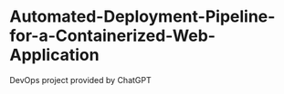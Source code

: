 # Automated-Deployment-Pipeline-for-a-Containerized-Web-Application
DevOps project provided by ChatGPT
